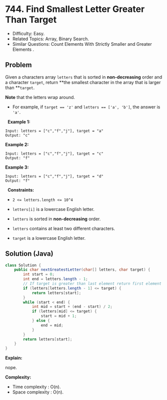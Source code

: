 # 744. Find Smallest Letter Greater Than Target

- Difficulty: Easy.
- Related Topics: Array, Binary Search.
- Similar Questions: Count Elements With Strictly Smaller and Greater Elements .

## Problem

Given a characters array ```letters``` that is sorted in **non-decreasing** order and a character ```target```, return **the smallest character in the array that is larger than **```target```.

**Note** that the letters wrap around.


	
- For example, if ```target == 'z'``` and ```letters == ['a', 'b']```, the answer is ```'a'```.


 
**Example 1:**

```
Input: letters = ["c","f","j"], target = "a"
Output: "c"
```

**Example 2:**

```
Input: letters = ["c","f","j"], target = "c"
Output: "f"
```

**Example 3:**

```
Input: letters = ["c","f","j"], target = "d"
Output: "f"
```

 
**Constraints:**


	
- ```2 <= letters.length <= 10^4```
	
- ```letters[i]``` is a lowercase English letter.
	
- ```letters``` is sorted in **non-decreasing** order.
	
- ```letters``` contains at least two different characters.
	
- ```target``` is a lowercase English letter.



## Solution (Java)

```java
class Solution {
    public char nextGreatestLetter(char[] letters, char target) {
        int start = 0;
        int end = letters.length - 1;
        // If target is greater than last element return first element of the array.
        if (letters[letters.length - 1] <= target) {
            return letters[start];
        }
        while (start < end) {
            int mid = start + (end - start) / 2;
            if (letters[mid] <= target) {
                start = mid + 1;
            } else {
                end = mid;
            }
        }
        return letters[start];
    }
}
```

**Explain:**

nope.

**Complexity:**

* Time complexity : O(n).
* Space complexity : O(n).
